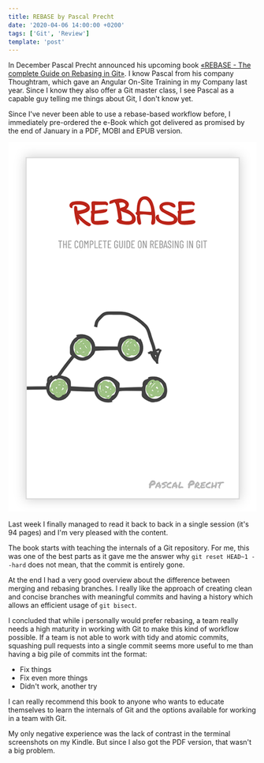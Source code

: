 ```yaml
---
title: REBASE by Pascal Precht
date: '2020-04-06 14:00:00 +0200'
tags: ['Git', 'Review']
template: 'post'
---
```


In December Pascal Precht announced his upcoming book [«REBASE - The complete Guide on Rebasing in Git»](https://rebase-book.com/). I know Pascal from his company Thoughtram, which gave an Angular On-Site Training in my Company last year. Since I know they also offer a Git master class, I see Pascal as a capable guy telling me things about Git, I don't know yet.

Since I've never been able to use a rebase-based workflow before, I immediately pre-ordered the e-Book which got delivered as promised by the end of January in a PDF, MOBI and EPUB version.

![Book Cover](media/rebase-book-cover.png)

Last week I finally managed to read it back to back in a single session (it's 94 pages) and I'm very pleased with the content.

The book starts with teaching the internals of a Git repository. For me, this was one of the best parts as it gave me the answer why `git reset HEAD~1 --hard` does not mean, that the commit is entirely gone.

At the end I had a very good overview about the difference between merging and rebasing branches. I really like the approach of creating clean and concise branches with meaningful commits and having a history which allows an efficient usage of `git bisect`.

I concluded that while i personally would prefer rebasing, a team really needs a high maturity in working with Git to make this kind of workflow possible. If a team is not able to work with tidy and atomic commits, squashing pull requests into a single commit seems more useful to me than having a big pile of commits int the format:

-   Fix things
-   Fix even more things
-   Didn't work, another try

I can really recommend this book to anyone who wants to educate themselves to learn the internals of Git and the options available for working in a team with Git.

My only negative experience was the lack of contrast in the terminal screenshots on my Kindle. But since I also got the PDF version, that wasn't a big problem.
